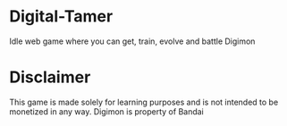 # Digital-Tamer
Idle web game where you can get, train, evolve and battle Digimon

# Disclaimer
This game is made solely for learning purposes and is not intended to be monetized in any way.
Digimon is property of Bandai
